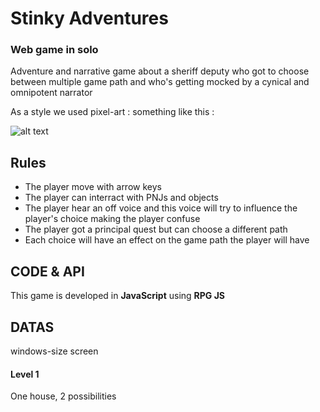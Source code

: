 # Stinky Adventures

### Web game in solo

Adventure and narrative game about a sheriff deputy who got to choose between multiple game path and who's getting mocked by a cynical and omnipotent narrator

As a style we used pixel-art : something like this :

![alt text](http://img1.game-oldies.com/sites/default/files/snaps/nintendo-game-boy-advance/pokemon-emerald-version-usa-europe.png)

## Rules

* The player move with arrow keys  
* The player can interract with PNJs and objects   
* The player hear an off voice and this voice will try to influence the player's choice making the player confuse
* The player got a principal quest but can choose a different path  
* Each choice will have an effect on the game path the player will have

## CODE & API 

This game is developed in **JavaScript** using **RPG JS**  

## DATAS

windows-size screen 

#### Level 1

One house, 2 possibilities
 


 
